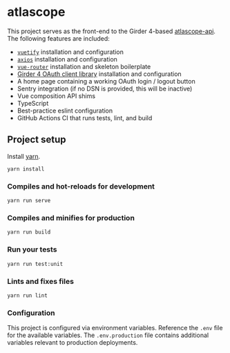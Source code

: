 # atlascope

This project serves as the front-end to the Girder 4-based [atlascope-api](https://github.com/atlascope/atlascope-api). The following features are included:

* [`vuetify`](https://vuetifyjs.com/en/getting-started/installation/) installation and configuration
* [`axios`](https://axios-http.com/docs/intro) installation and configuration
* [`vue-router`](https://router.vuejs.org/installation.html) installation and skeleton boilerplate
* [Girder 4 OAuth client library](https://github.com/girder/girder-oauth-client) installation and configuration
* A home page containing a working OAuth login / logout button
* Sentry integration (if no DSN is provided, this will be inactive)
* Vue composition API shims
* TypeScript
* Best-practice eslint configuration
* GitHub Actions CI that runs tests, lint, and build

## Project setup
Install [yarn](https://yarnpkg.com/getting-started/install).

```shell
yarn install
```

### Compiles and hot-reloads for development
```shell
yarn run serve
```

### Compiles and minifies for production
```shell
yarn run build
```

### Run your tests
```shell
yarn run test:unit
```

### Lints and fixes files
```shell
yarn run lint
```

### Configuration

This project is configured via environment variables. Reference the `.env` file for the available variables. The `.env.production` file contains additional variables relevant to production deployments.
